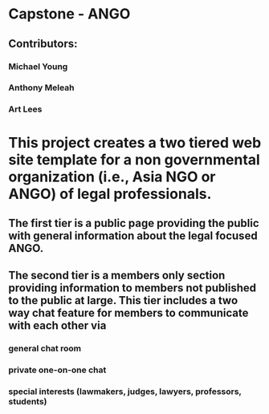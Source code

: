 # Capstone - ANGO

## Contributors:

### Michael Young
### Anthony Meleah
### Art Lees

# This project creates a two tiered web site template for a non governmental organization (i.e., Asia NGO or ANGO) of legal professionals.

## The first tier is a public page providing the public with general information about the legal focused ANGO.

## The second tier is a members only section providing information to members not published to the public at large.  This tier includes a two way chat feature for members to communicate with each other via

### general chat room
### private one-on-one chat
### special interests (lawmakers, judges, lawyers, professors, students)


